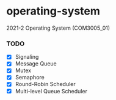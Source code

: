 # operating-system
2021-2 Operating System (COM3005_01)


### TODO
- [x] Signaling 
- [x] Message Queue
- [X] Mutex
- [X] Semaphore
- [X] Round-Robin Scheduler
- [X] Multi-level Queue Scheduler
